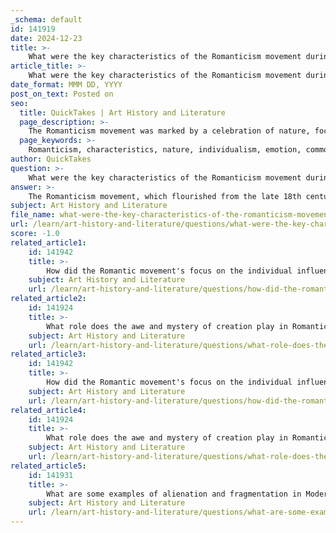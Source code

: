 ```yaml
---
_schema: default
id: 141919
date: 2024-12-23
title: >-
    What were the key characteristics of the Romanticism movement during its flourishing period?
article_title: >-
    What were the key characteristics of the Romanticism movement during its flourishing period?
date_format: MMM DD, YYYY
post_on_text: Posted on
seo:
  title: QuickTakes | Art History and Literature
  page_description: >-
    The Romanticism movement was marked by a celebration of nature, focus on individual experiences, exaltation of emotion, and an interest in the common man's story. It idealized women, explored the exotic and mysterious, and emphasized imagination as key to understanding deeper truths.
  page_keywords: >-
    Romanticism, characteristics, nature, individualism, emotion, common man, idealization of women, personification, exoticism, genius, cultural nationalism, imagination
author: QuickTakes
question: >-
    What were the key characteristics of the Romanticism movement during its flourishing period?
answer: >-
    The Romanticism movement, which flourished from the late 18th century to the mid-19th century, is characterized by several key features that reflect a profound shift in literary and artistic expression. Here are the primary characteristics of Romanticism:\n\n1. **Celebration of Nature**: Romantic literature often emphasizes the beauty and power of nature, portraying it as a source of inspiration and solace. This contrasts sharply with the rationalism of the preceding Enlightenment period.\n\n2. **Focus on the Individual**: The movement places a strong emphasis on individual experience and personal feelings. Romantic writers often explore the unique perspectives of individuals, highlighting their emotional and irrational impulses.\n\n3. **Exaltation of Emotion**: Romanticism values emotion over reason, celebrating intense feelings and the human experience. This includes a fascination with melancholy, isolation, and the inner struggles of the self.\n\n4. **Interest in the Common Man**: Romantic writers often depict the lives and experiences of ordinary people, elevating their stories and struggles to a place of significance in literature.\n\n5. **Idealization of Women**: The movement frequently idealizes women, often portraying them as symbols of beauty and virtue, which reflects the era's complex views on gender.\n\n6. **Personification and Pathetic Fallacy**: Romantic literature often employs personification and the pathetic fallacy, attributing human emotions to nature and inanimate objects, thereby creating a deeper emotional connection between the characters and their surroundings.\n\n7. **Exploration of the Exotic and the Mysterious**: There is a predilection for the exotic, the remote, and the mysterious, with many works delving into themes of the supernatural, the occult, and the unknown.\n\n8. **Focus on the Genius and the Hero**: Romanticism often features exceptional individuals—geniuses or heroes—whose passions and inner struggles are central to the narrative. This reflects a new view of the artist as a unique creator whose imagination is paramount.\n\n9. **Cultural Nationalism**: The movement also saw a growing interest in folk culture, national origins, and medieval themes, as writers sought to connect with their cultural heritage.\n\n10. **Imagination as a Gateway to Truth**: Romanticism emphasizes imagination as a means to access deeper truths and transcendent experiences, often valuing it over strict adherence to traditional forms and rules.\n\nNotable writers of the Romantic period include Edgar Allan Poe, Mary Shelley, the Brontë sisters, Victor Hugo, and many others across Europe and America. Their works continue to influence literature today, demonstrating the lasting impact of Romanticism on the literary landscape.
subject: Art History and Literature
file_name: what-were-the-key-characteristics-of-the-romanticism-movement-during-its-flourishing-period.md
url: /learn/art-history-and-literature/questions/what-were-the-key-characteristics-of-the-romanticism-movement-during-its-flourishing-period
score: -1.0
related_article1:
    id: 141942
    title: >-
        How did the Romantic movement's focus on the individual influence its literary output?
    subject: Art History and Literature
    url: /learn/art-history-and-literature/questions/how-did-the-romantic-movements-focus-on-the-individual-influence-its-literary-output
related_article2:
    id: 141924
    title: >-
        What role does the awe and mystery of creation play in Romantic literature?
    subject: Art History and Literature
    url: /learn/art-history-and-literature/questions/what-role-does-the-awe-and-mystery-of-creation-play-in-romantic-literature
related_article3:
    id: 141942
    title: >-
        How did the Romantic movement's focus on the individual influence its literary output?
    subject: Art History and Literature
    url: /learn/art-history-and-literature/questions/how-did-the-romantic-movements-focus-on-the-individual-influence-its-literary-output
related_article4:
    id: 141924
    title: >-
        What role does the awe and mystery of creation play in Romantic literature?
    subject: Art History and Literature
    url: /learn/art-history-and-literature/questions/what-role-does-the-awe-and-mystery-of-creation-play-in-romantic-literature
related_article5:
    id: 141931
    title: >-
        What are some examples of alienation and fragmentation in Modernist literature?
    subject: Art History and Literature
    url: /learn/art-history-and-literature/questions/what-are-some-examples-of-alienation-and-fragmentation-in-modernist-literature
---
```


&nbsp;